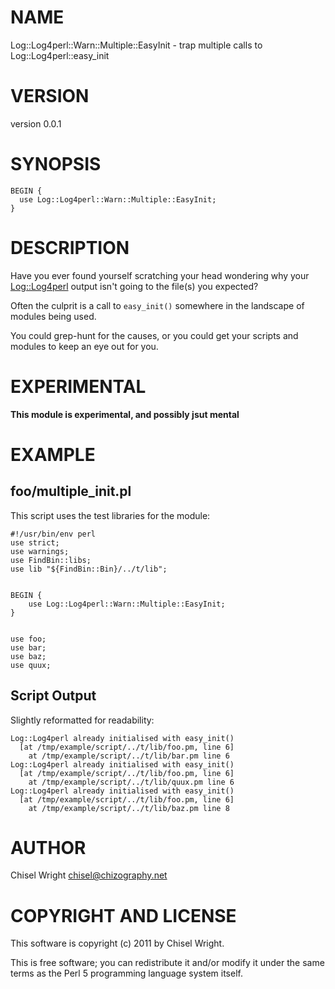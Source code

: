 # NAME

Log::Log4perl::Warn::Multiple::EasyInit - trap multiple calls to Log::Log4perl::easy_init

# VERSION

version 0.0.1

# SYNOPSIS

    BEGIN {
      use Log::Log4perl::Warn::Multiple::EasyInit;
    }

# DESCRIPTION

Have you ever found yourself scratching your head wondering why your
[Log::Log4perl](http://search.cpan.org/perldoc?Log::Log4perl) output isn't going to the file(s) you expected?

Often the culprit is a call to `easy_init()` somewhere in the landscape of
modules being used.

You could grep-hunt for the causes, or you could get your scripts and modules
to keep an eye out for you.

# EXPERIMENTAL

__This module is experimental, and possibly jsut mental__

# EXAMPLE

## foo/multiple_init.pl

This script uses the test libraries for the module:

    #!/usr/bin/env perl
    use strict;
    use warnings;
    use FindBin::libs;
    use lib "${FindBin::Bin}/../t/lib";
    

    BEGIN {
        use Log::Log4perl::Warn::Multiple::EasyInit;
    }
    

    use foo;
    use bar;
    use baz;
    use quux;

## Script Output

Slightly reformatted for readability:

    Log::Log4perl already initialised with easy_init()
      [at /tmp/example/script/../t/lib/foo.pm, line 6]
        at /tmp/example/script/../t/lib/bar.pm line 6
    Log::Log4perl already initialised with easy_init()
      [at /tmp/example/script/../t/lib/foo.pm, line 6]
        at /tmp/example/script/../t/lib/quux.pm line 6
    Log::Log4perl already initialised with easy_init()
      [at /tmp/example/script/../t/lib/foo.pm, line 6]
        at /tmp/example/script/../t/lib/baz.pm line 8

# AUTHOR

Chisel Wright <chisel@chizography.net>

# COPYRIGHT AND LICENSE

This software is copyright (c) 2011 by Chisel Wright.

This is free software; you can redistribute it and/or modify it under
the same terms as the Perl 5 programming language system itself.
